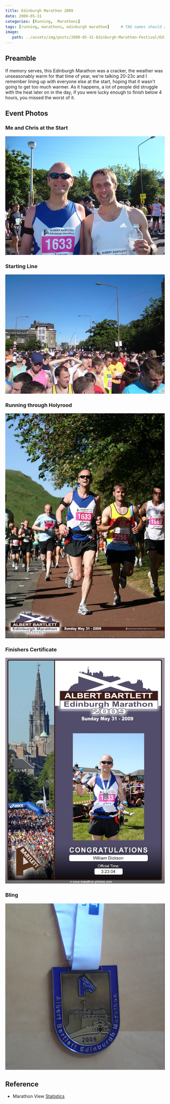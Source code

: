 ```yaml
---
title: Edinburgh Marathon 2009
date: 2009-05-31
categories: [Running,  Marathons]
tags: [running, marathons, edinburgh marathon]     # TAG names should always be lowercase
image:
   path: ../assets/img/posts/2009-05-31-Edinburgh-Marathon-Festival/Edinburgh-Marathon-2009.webp
---
```


## Preamble

If memory serves, this Edinburgh Marathon was a cracker, the weather was unseasonably warm for that time of year, we're talking 20-23c and I remember lining up with everyone else at the start, hoping that it wasn't going to get too much warmer. As it happens, a lot of people did struggle with the heat later on in the day, if you were lucky enough to finish below 4 hours, you missed the worst of it.

## Event Photos

### Me and Chris at the Start

![Me and Chris at the Start](../../assets/img/posts/2009-05-31-Edinburgh-Marathon-Festival/Me_and_Chris_Start.webp)

### Starting Line

![The Starting Line](../../assets/img/posts/2009-05-31-Edinburgh-Marathon-Festival/Start_of_Marathon.webp)

### Running through Holyrood

![Running through Holyrood](../../assets/img/posts/2009-05-31-Edinburgh-Marathon-Festival/Me_Through_Holyrood.webp)

### Finishers Certificate

![Finishers Certificate](../../assets/img/posts/2009-05-31-Edinburgh-Marathon-Festival/Finishers_Certificate.webp)

### Bling

![Bling](../../assets/img/posts/2009-05-31-Edinburgh-Marathon-Festival/Medal.webp)

## Reference

* Marathon View [Statistics](https://marathonview.net/race/98394)
